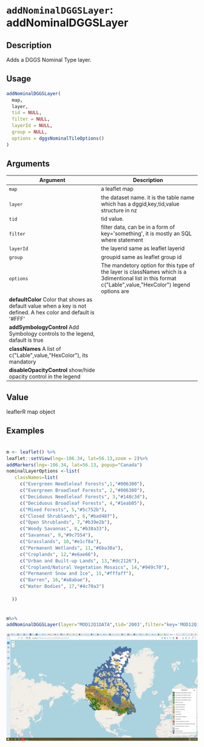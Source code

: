 # `addNominalDGGSLayer`: addNominalDGGSLayer

## Description


 Adds a DGGS Nominal Type layer.


## Usage

```r
addNominalDGGSLayer(
  map,
  layer,
  tid = NULL,
  filter = NULL,
  layerId = NULL,
  group = NULL,
  options = dggsNominalTileOptions()
)
```


## Arguments

Argument      |Description
------------- |----------------
```map```     |     a leaflet map
```layer```     |     the dataset name. it is the table name which has a dggid,key,tid,value structure in nz
```tid```     |     tid value.
```filter```     |     filter data, can be in a form of key='something', it is mostly an SQL where statement
```layerId```     |     the layerid same as leaflet layerid
```group```     |     groupid same as leaflet group id
```options```     |     The mandetory option for this type of the layer is classNames which is a 3dimentional list in this format c("Lable",value,"HexColor") legend options are 
|**defaultColor** Color that shows as default value when a key is not defined. A hex color and default is '#FFF'   
|**addSymbologyControl** Add Symbology controls to the legend, dafault is true  
|**classNames** A list of c("Lable",value,"HexColor"), its mandatory  
|**disableOpacityControl** show/hide opacity control in the legend

## Value


 leaflerR map object


## Examples

```r

m <- leaflet() %>%
leaflet::setView(lng=-106.34, lat=56.13,zoom = 2)%>%
addMarkers(lng=-106.34, lat=56.13, popup="Canada")
nominalLayerOptions <-list(
   classNames=list(
     c("Evergreen Needleleaf Forests",1,"#006300"),
     c("Evergreen Broadleaf Forests", 2,"#006300"),
     c("Deciduous Needleleaf Forests", 3,"#148c3d"),
     c("Deciduous Broadleaf Forests", 4,"#1eab05"),
     c("Mixed Forests", 5,"#5c752b"),
     c("Closed Shrublands", 6,"#bad48f"),
     c("Open Shrublands", 7,"#b39e2b"),
     c("Woody Savannas", 8,"#b38a33"),
     c("Savannas", 9,"#9c7554"),
     c("Grasslands", 10,"#e1cf8a"),
     c("Permanent Wetlands", 11,"#6ba38a"),
     c("Croplands", 12,"#e6ae66"),
     c("Urban and Built-up Lands", 13,"#dc2126"),
     c("Cropland/Natural Vegetation Mosaics", 14,"#949c70"),
     c("Permanent Snow and Ice", 15,"#fffaff"),
     c("Barren", 16,"#a8abae"),
     c("Water Bodies", 17,"#4c70a3")

  ))


m%>%
addNominalDGGSLayer(layer="MOD12Q1DATA",tid='2003',filter="key='MOD12Q1'",group="continuousLayer",options = nominalLayerOptions)
```

![Output Plot](nominalDGGSLayer.jpg)
